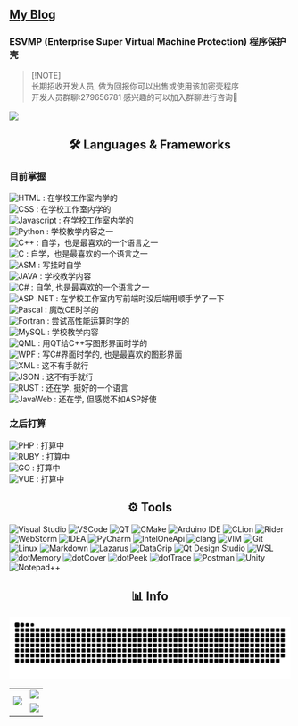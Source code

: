 ## [My Blog](https://issuimoo.com/)

### ESVMP (Enterprise Super Virtual Machine Protection) 程序保护壳
> [!NOTE]\
> 长期招收开发人员, 做为回报你可以出售或使用该加密壳程序 \
> 开发人员群聊:279656781 感兴趣的可以加入群聊进行咨询🥳

<img align="center" src="https://github.com/issuimo/issuimo/assets/102911714/2304d23e-6600-42f2-b202-eec67e2af043" />

<h2 align="center">🛠️ Languages & Frameworks</h2>

### 目前掌握
![HTML](https://img.shields.io/badge/html%20-%23E34F26.svg?&style=for-the-badge&logo=html5&logoColor=white) : 在学校工作室内学的 \
![CSS](https://img.shields.io/badge/css%20-%231572B6.svg?&style=for-the-badge&logo=css3&logoColor=white) : 在学校工作室内学的 \
![Javascript](https://img.shields.io/badge/-Javascript-ffb400?style=for-the-badge&logo=javascript&logoColor=ffff3f) : 在学校工作室内学的 \
![Python](https://img.shields.io/badge/python%20-%231572B6.svg?&style=for-the-badge&logo=python&logoColor=white) : 学校教学内容之一 \
![C++](https://img.shields.io/badge/c++%20-%2300599C.svg?&style=for-the-badge&logo=c%2B%2B&ogoColor=white) : 自学，也是最喜欢的一个语言之一 \
![C](https://img.shields.io/badge/C-%2300599C.svg?style=for-the-badge&logo=c&logoColor=white)  : 自学，也是最喜欢的一个语言之一 \
![ASM](https://img.shields.io/badge/ASM-%234F4F4F.svg?style=for-the-badge&logo=assemblyscript&logoColor=white) : 写挂时自学 \
![JAVA](https://img.shields.io/badge/java-%23FF5722.svg?style=for-the-badge&logo=java&logoColor=white) : 学校教学内容 \
![C#](https://img.shields.io/badge/C%23-%23239120.svg?style=for-the-badge&logo=c-sharp&logoColor=white) : 自学, 也是最喜欢的一个语言之一 \
![ASP .NET](https://img.shields.io/badge/ASP.NET-%234D8BBA.svg?style=for-the-badge&logo=.net&logoColor=white) : 在学校工作室内写前端时没后端用顺手学了一下 \
![Pascal](https://img.shields.io/badge/Pascal-%23005FBB.svg?style=for-the-badge&logo=pascal&logoColor=white) : 魔改CE时学的 \
![Fortran](https://img.shields.io/badge/Fortran-%234D8BBA.svg?style=for-the-badge&logo=fortran&logoColor=white) : 尝试高性能运算时学的 \
![MySQL](https://img.shields.io/badge/MySQL-%234479A1.svg?style=for-the-badge&logo=mysql&logoColor=white) : 学校教学内容 \
![QML](https://img.shields.io/badge/QML-%23F7DF1E.svg?style=for-the-badge&logo=qml&logoColor=black) : 用QT给C++写图形界面时学的 \
![WPF](https://img.shields.io/badge/WPF-%23000000.svg?style=for-the-badge&logo=.net&logoColor=white) : 写C#界面时学的, 也是最喜欢的图形界面 \
![XML](https://img.shields.io/badge/XML-%231572B6.svg?style=for-the-badge&logo=xml&logoColor=white) : 这不有手就行 \
![JSON](https://img.shields.io/badge/JSON-%23000000.svg?style=for-the-badge&logo=json&logoColor=white) : 这不有手就行 \
![RUST](https://img.shields.io/badge/rust-%23E34F26.svg?style=for-the-badge&logo=rust&logoColor=white) : 还在学, 挺好的一个语言 \
![JavaWeb](https://img.shields.io/badge/JavaWeb-%23FF5722.svg?style=for-the-badge&logo=java&logoColor=white) : 还在学, 但感觉不如ASP好使
### 之后打算
![PHP](https://img.shields.io/badge/PHP-%231572B6.svg?style=for-the-badge&logo=php&logoColor=white) : 打算中 \
![RUBY](https://img.shields.io/badge/Ruby-%231.svg?style=for-the-badge&logo=ruby&logoColor=white) : 打算中 \
![GO](https://img.shields.io/badge/GO-%231572B6.svg?style=for-the-badge&logo=go&logoColor=white) : 打算中 \
![VUE](https://img.shields.io/badge/vue-%231.svg?style=for-the-badge&logo=vue&logoColor=white) : 打算中

<h2 align="center">⚙️ Tools</h2>

![Visual Studio](https://img.shields.io/badge/Visual%20Studio-%235C2D91.svg?style=for-the-badge&logo=visual-studio&logoColor=white)
![VSCode](https://img.shields.io/badge/-vs-00a8e8?style=for-the-badge&logo=visual-studio)
![QT](https://img.shields.io/badge/Qt-%2341CD52.svg?style=for-the-badge&logo=qt&logoColor=white)
![CMake](https://img.shields.io/badge/CMake-%2317BEBB.svg?style=for-the-badge&logo=cmake&logoColor=white)
![Arduino IDE](https://img.shields.io/badge/Arduino%20IDE-%2300979D.svg?style=for-the-badge&logo=arduino&logoColor=white)
![CLion](https://img.shields.io/badge/CLion-%230075A8.svg?style=for-the-badge&logo=clion&logoColor=white)
![Rider](https://img.shields.io/badge/Rider-%23000000.svg?style=for-the-badge&logo=rider&logoColor=white)
![WebStorm](https://img.shields.io/badge/WebStorm-%23000000.svg?style=for-the-badge&logo=webstorm&logoColor=white)
![IDEA](https://img.shields.io/badge/IDEA-%23000000.svg?style=for-the-badge&logo=intellij-idea&logoColor=white)
![PyCharm](https://img.shields.io/badge/PyCharm-%23000000.svg?style=for-the-badge&logo=pycharm&logoColor=white)
![IntelOneApi](https://img.shields.io/badge/IntelOneApi-%23005CDB.svg?style=for-the-badge&logo=intel&logoColor=white)
![clang](https://img.shields.io/badge/clang-%23FF6700.svg?style=for-the-badge&logo=llvm&logoColor=white)
![VIM](https://img.shields.io/badge/VIM-%2311AB00.svg?style=for-the-badge&logo=vim&logoColor=white)
![Git](https://img.shields.io/badge/git%20-%23F05033.svg?&style=for-the-badge&logo=git&logoColor=white)
![Linux](https://img.shields.io/badge/-linux-772953?style=for-the-badge&logo=linux)
![Markdown](https://img.shields.io/badge/markdown-%23000000.svg?&style=for-the-badge&logo=markdown&logoColor=white)
![Lazarus](https://img.shields.io/badge/Lazarus-%234D8BBA.svg?style=for-the-badge&logo=lazarus&logoColor=white)
![DataGrip](https://img.shields.io/badge/DataGrip-%23000000.svg?style=for-the-badge&logo=datagrip&logoColor=white)
![Qt Design Studio](https://img.shields.io/badge/Qt%20Design%20Studio-%23000000.svg?style=for-the-badge&logo=qt&logoColor=white)
![WSL](https://img.shields.io/badge/WSL-%231572B6.svg?style=for-the-badge&logo=windows&logoColor=white)
![dotMemory](https://img.shields.io/badge/dotMemory-%23323330.svg?style=for-the-badge&logo=jetbrains&logoColor=%23F7DF1E)
![dotCover](https://img.shields.io/badge/dotCover-%23000000.svg?style=for-the-badge&logo=jetbrains&logoColor=white)
![dotPeek](https://img.shields.io/badge/dotPeek-%23FF6600.svg?style=for-the-badge&logo=jetbrains&logoColor=white)
![dotTrace](https://img.shields.io/badge/dotTrace-%23805CFC.svg?style=for-the-badge&logo=jetbrains&logoColor=white)
![Postman](https://img.shields.io/badge/Postman-%23FF6C37.svg?style=for-the-badge&logo=postman&logoColor=white)
![Unity](https://img.shields.io/badge/Unity-%23000000.svg?style=for-the-badge&logo=unity&logoColor=white)
![Notepad++](https://img.shields.io/badge/Notepad%2B%2B-%23000000.svg?style=for-the-badge&logo=notepad%2B%2B&logoColor=white)

<h2 align="center">📊 Info</h2>

<div align="center">
 <img src="https://github.com/issuimo/issuimo/blob/output/github-contribution-grid-snake.svg" />
 <table>
   <tr>
     <td rowspan=2> <img src="https://github.com/issuimo/issuimo/blob/main/github-metrics.svg" /> </td>
     <td> 
	     <img src="https://github.com/issuimo/issuimo/blob/main/metrics.plugin.isocalendar.fullyear.svg" /> 
     </td>
   </tr>
	<tr>
		<td><img src="https://github.com/issuimo/issuimo/blob/main/metrics.plugin.languages.svg" /></td> 
	</tr>
 </table>
</div>
